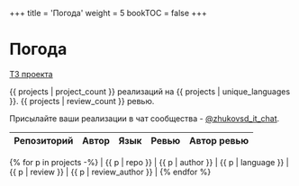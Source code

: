 +++
title = 'Погода'
weight = 5
bookTOC = false
+++

# Погода

[ТЗ проекта](../projects/weather-viewer.md)

{{ projects | project_count }} реализаций на {{ projects | unique_languages }}. {{ projects | review_count }} ревью.

Присылайте ваши реализации в чат сообщества - [@zhukovsd_it_chat](https://t.me/zhukovsd_it_chat).

| Репозиторий | Автор | Язык | Ревью | Автор ревью |
|-------------|-------|------|-------|-------------|
{% for p in projects -%}
| {{ p | repo }} | {{ p | author }} | {{ p | language }} | {{ p | review }} | {{ p | review_author }} |
{% endfor %}
